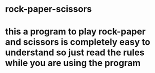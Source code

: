 # rock-paper-scissors

# this a program to play rock-paper and scissors is completely easy to understand so just read the rules while you are using the program